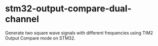 # stm32-output-compare-dual-channel
Generate two square wave signals with different frequencies using TIM2 Output Compare mode on STM32.
